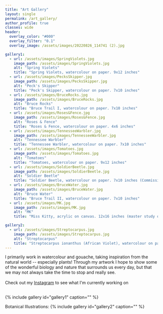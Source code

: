 ```yaml
---
title: "Art Gallery"
layout: single
permalink: /art_gallery/
author_profile: true
classes: wide
header:
  overlay_color: "#000"
  overlay_filter: "0.1"
  overlay_image: /assets/images/20220826_114741 (2).jpg

gallery1:
  - url: /assets/images/SpringViolets.jpg
    image_path: /assets/images/SpringViolets.jpg
    alt: "Spring Violets"
    title: "Spring Violets, watercolour on paper. 9x12 inches"
  - url: /assets/images/PecksSkipper.jpg
    image_path: /assets/images/PecksSkipper.jpg
    alt: "Peck's Skipper"
    title: "Peck's Skipper, watercolour on paper. 7x10 inches"
  - url: /assets/images/BruceRocks.jpg
    image_path: /assets/images/BruceRocks.jpg
    alt: "Bruce Rocks"
    title: "Bruce Trail I, watercolour on paper. 7x10 inches"
  - url: /assets/images/Roses&Fence.jpg
    image_path: /assets/images/Roses&Fence.jpg
    alt: "Roses & Fence"
    title: "Roses & Fence, watercolour on paper. 4x6 inches"
  - url: /assets/images/TennesseeWarbler.jpg
    image_path: /assets/images/TennesseeWarbler.jpg
    alt: "Tennessee Warbler"
    title: "Tennessee Warbler, watercolour on paper. 7x10 inches"
  - url: /assets/images/Tomatoes.jpg
    image_path: /assets/images/Tomatoes.jpg
    alt: "Tomatoes"
    title: "Tomatoes, watercolour on paper. 9x12 inches"
  - url: /assets/images/SoldierBeetle.jpg
    image_path: /assets/images/SoldierBeetle.jpg
    alt: "Soldier Beetle"
    title: "Soldier Beetle, watercolour on paper. 7x10 inches (Commission)"
  - url: /assets/images/BruceWater.jpg
    image_path: /assets/images/BruceWater.jpg
    alt: "Bruce Water"
    title: "Bruce Trail II, watercolour on paper. 7x10 inches"
  - url: /assets/images/MK.jpg
    image_path: /assets/images/MK.jpg
    alt: "MK"
    title: "Miss Kitty, acrylic on canvas. 12x16 inches (master study of Franz Marc's Cat on a Yellow Pillow)"

gallery2:
  - url: /assets/images/Streptocarpus.jpg
    image_path: /assets/images/Streptocarpus.jpg
    alt: "Streptocarpus"
    title: "Streptocarpus ionanthus (African Violet), watercolour on paper. 10x14 inches"
---
```


I primarily work in watercolour and gouache, taking inspiration from the natural world -- especially plants! Through my artwork I hope to show some of the wonderful biology and nature that surrounds us every day, but that we may not always take the time to stop and really see. <br><br> Check out my [Instagram](https://www.instagram.com/we.vandrunen.art/) to see what I'm currently working on <br><br> 

{% include gallery id="gallery1" caption="" %}

Botanical Illustrations:
{% include gallery id="gallery2" caption="" %}

